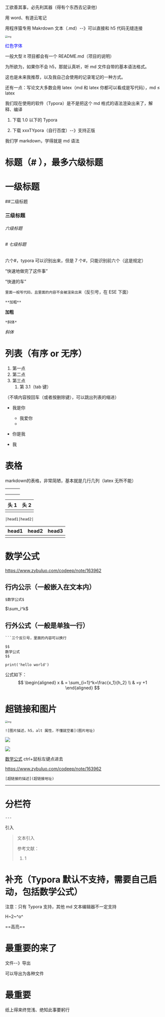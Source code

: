 工欲善其事，必先利其器（得有个东西去记录他）

用 word、有道云笔记

用程序猿专用 Makrdown 文本（.md）--》可以直接和 h5 代码无缝连接

<img src="https://i0.hdslb.com/bfs/face/b2ea8253d3399b3ed8d17f82d68e208ff3385db1.jpg@240w_240h_1c_1s.webp" alt="img" style="zoom:50%;" />

<span style='color:blue'>红色字体</span>

一般大型 it 项目都会有一个 README.md（项目的说明）

为所欲为，如果你不会 h5，那就认真听，听 md 文件自带的基本语法格式。

这也是未来我推荐，以及我自己会使用的记录笔记的一种方式。

还有一点：写论文大多数会用 latex（md 和 latex 你都可以看成是写代码），md $\leq$ latex

我们现在使用的软件（Typora）是不是把这个 md 格式的语法渲染出来了，解释、编译

1. 下载 1.0 以下的 Typora

2. 下载 xxxTYpora（自行百度）--》支持正版

   
  

我们学 markdown，学得就是 md 语法

# 标题（# ），最多六级标题

# 一级标题

##二级标题

### 三级标题

###### 六级标题

###### # 七级标题

六个#，typora 可以识别出来，但是 7 个#，只能识别前六个（这是规定）

“快速地做完了这件事”

“快速的车”



`里面一般写代码，且里面的内容不会被渲染出来`（反引号，在 ESE 下面）

`**加粗**`

**加粗**

`*斜体*`

*斜体*

# 列表（有序 or 无序）

1. 第一点
2. 第二点
3. 第三点
   1. 第 3.1（tab 键）



（不填内容按回车（或者按删除键），可以跳出列表的缩进）

* 我是你
  * 我爱你
  * 

* 你是我
* 我

# 表格

markdown的表格，非常简陋，基本就是几行几列（latex 无所不能）

|      |      |      |
| :--: | ---- | ---- |
|      |      |      |
|      |      |      |
|      |      |      |



| 头 1 | 头 2 |
| :--: | ---- |
|      |      |

`|head1|head2|`



| head1 | head2 | head3 |
| :----- | -----: |:--:|
|       |       ||

# 数学公式

https://www.zybuluo.com/codeep/note/163962

## 行内公示（一般嵌入在文本内）

`$数学公式$`

$\sum_i^k$

## 行外公式（一般是单独一行）

```basic
```三个反引号，里面的内容可以换行

$$
数学公式 
$$

print('hello world')
```

公式如下：
$$
\begin{aligned}
x & = \sum_{i=1}^k=\frac{x_1}{h_2} \\
& =y +1
\end{aligned}
$$

# 超链接和图片

<img src="https://i0.hdslb.com/bfs/face/b2ea8253d3399b3ed8d17f82d68e208ff3385db1.jpg@240w_240h_1c_1s.webp" alt="img" style="zoom:50%;" />

`![图片描述，h5，alt 属性，不懂就空着](图片地址)`

![](https://i0.hdslb.com/bfs/face/b2ea8253d3399b3ed8d17f82d68e208ff3385db1.jpg)

![](../b2ea8253d3399b3ed8d17f82d68e208ff3385db1.jpg@240w_240h_1c_1s.webp)

[数学公式](https://www.zybuluo.com/codeep/note/163962) ctrl+鼠标左键点进去

https://www.zybuluo.com/codeep/note/163962

`[超链接的描述](超链接地址)`

---



# 分栏符

`---`

引入

> 文本引入
>
> 参考文献：
>
> 1. 1

# 补充（Typora 默认不支持，需要自己启动，包括数学公式）

注意：只有 Typora 支持，其他 md 文本编辑器不一定支持

H~2~^o^

==高亮==

# 最重要的来了

文件--》导出

可以导出为各种文件



# ****最重要****



纸上得来终觉浅、绝知此事要躬行

